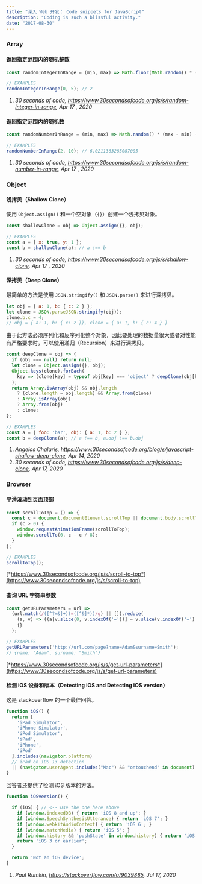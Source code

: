 ```yaml
---
title: "深入 Web 开发： Code snippets for JavaScript"
description: "Coding is such a blissful activity."
date: "2017-08-30"
---
```


### Array

#### 返回指定范围内的随机整数

```javascript
const randomIntegerInRange = (min, max) => Math.floor(Math.random() * (max - min + 1)) + min;

// EXAMPLES
randomIntegerInRange(0, 5); // 2
```

1. *30 seconds of code, https://www.30secondsofcode.org/js/s/random-integer-in-range, Apr 17 , 2020*

#### 返回指定范围内的随机数

```javascript
const randomNumberInRange = (min, max) => Math.random() * (max - min) + min;

// EXAMPLES
randomNumberInRange(2, 10); // 6.0211363285087005
```

1. *30 seconds of code, https://www.30secondsofcode.org/js/s/random-number-in-range, Apr 17 , 2020*

### Object

#### 浅拷贝（Shallow Clone）

使用 `Object.assign()` 和一个空对象（`{}`）创建一个浅拷贝对象。

```javascript
const shallowClone = obj => Object.assign({}, obj);

// EXAMPLES
const a = { x: true, y: 1 };
const b = shallowClone(a); // a !== b
```

1. *30 seconds of code, https://www.30secondsofcode.org/js/s/shallow-clone, Apr 17 , 2020*

#### 深拷贝（Deep Clone）

最简单的方法是使用 `JSON.stringify()` 和 `JSON.parse()` 来进行深拷贝。

```javascript
let obj = { a: 1, b: { c: 2 } };
let clone = JSON.parseJSON.stringify(obj));
clone.b.c = 4;
// obj = { a: 1, b: { c: 2 }}, clone = { a: 1, b: { c: 4 } }
```

由于此方法必须序列化和反序列化整个对象，因此要处理的数据量很大或者对性能有严格要求时，可以使用递归（Recursion）来进行深拷贝。

```javascript
const deepClone = obj => {
  if (obj === null) return null;
  let clone = Object.assign({}, obj);
  Object.keys(clone).forEach(
    key => (clone[key] = typeof obj[key] === 'object' ? deepClone(obj[key]) : obj[key])
  );
  return Array.isArray(obj) && obj.length
    ? (clone.length = obj.length) && Array.from(clone)
    : Array.isArray(obj)
    ? Array.from(obj)
    : clone;
};

// EXAMPLES
const a = { foo: 'bar', obj: { a: 1, b: 2 } };
const b = deepClone(a); // a !== b, a.obj !== b.obj
```

1. *Angelos Chalaris, https://www.30secondsofcode.org/blog/s/javascript-shallow-deep-clone, Apr 14, 2020*
2. *30 seconds of code, https://www.30secondsofcode.org/js/s/deep-clone, Apr 17, 2020*

### Browser

#### 平滑滚动到页面顶部

```javascript
const scrollToTop = () => {
  const c = document.documentElement.scrollTop || document.body.scrollTop;
  if (c > 0) {
    window.requestAnimationFrame(scrollToTop);
    window.scrollTo(0, c - c / 8);
  }
};

// EXAMPLES
scrollToTop();
```

[*https://www.30secondsofcode.org/js/s/scroll-to-top*](https://www.30secondsofcode.org/js/s/scroll-to-top)

#### 查询 URL 字符串参数

```javascript
const getURLParameters = url =>
  (url.match(/([^?=&]+)(=([^&]*))/g) || []).reduce(
    (a, v) => ((a[v.slice(0, v.indexOf('='))] = v.slice(v.indexOf('=') + 1)), a),
    {}
  );

// EXAMPLES
getURLParameters('http://url.com/page?name=Adam&surname=Smith');
// {name: "Adam", surname: "Smith"}
```

[*https://www.30secondsofcode.org/js/s/get-url-parameters*](https://www.30secondsofcode.org/js/s/get-url-parameters)

#### 检测 iOS 设备和版本（Detecting iOS and Detecting iOS version）

这是 stackoverflow 的一个最佳回答。

```javascript
function iOS() {
  return [
    'iPad Simulator',
    'iPhone Simulator',
    'iPod Simulator',
    'iPad',
    'iPhone',
    'iPod'
  ].includes(navigator.platform)
  // iPad on iOS 13 detection
  || (navigator.userAgent.includes("Mac") && "ontouchend" in document)
}
```

回答者还提供了检测 iOS 版本的方法。

```javascript
function iOSversion() {

  if (iOS) { // <-- Use the one here above
    if (window.indexedDB) { return 'iOS 8 and up'; }
    if (window.SpeechSynthesisUtterance) { return 'iOS 7'; }
    if (window.webkitAudioContext) { return 'iOS 6'; }
    if (window.matchMedia) { return 'iOS 5'; }
    if (window.history && 'pushState' in window.history) { return 'iOS 4'; }
    return 'iOS 3 or earlier';
  }

  return 'Not an iOS device';
}
```

1. *Paul Rumkin, https://stackoverflow.com/a/9039885, Jul 17, 2020*